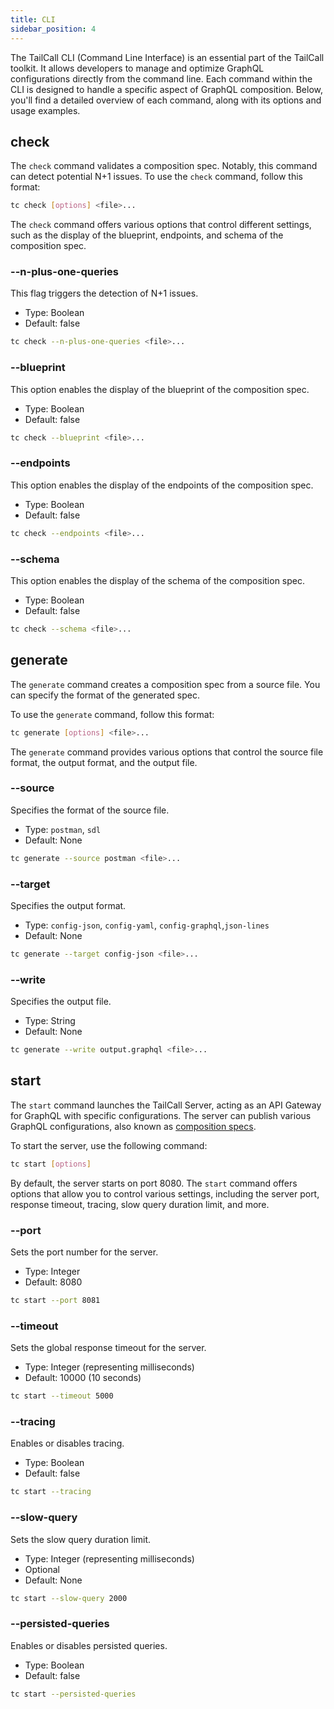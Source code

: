 ```yaml
---
title: CLI
sidebar_position: 4
---
```


The TailCall CLI (Command Line Interface) is an essential part of the TailCall toolkit. It allows developers to manage and optimize GraphQL configurations directly from the command line. Each command within the CLI is designed to handle a specific aspect of GraphQL composition. Below, you'll find a detailed overview of each command, along with its options and usage examples.

## check

The `check` command validates a composition spec. Notably, this command can detect potential N+1 issues. To use the `check` command, follow this format:

```bash
tc check [options] <file>...
```

The `check` command offers various options that control different settings, such as the display of the blueprint, endpoints, and schema of the composition spec.

### --n-plus-one-queries

This flag triggers the detection of N+1 issues.

- Type: Boolean
- Default: false

```bash
tc check --n-plus-one-queries <file>...
```

### --blueprint

This option enables the display of the blueprint of the composition spec.

- Type: Boolean
- Default: false

```bash
tc check --blueprint <file>...
```

### --endpoints

This option enables the display of the endpoints of the composition spec.

- Type: Boolean
- Default: false

```bash
tc check --endpoints <file>...
```

### --schema

This option enables the display of the schema of the composition spec.

- Type: Boolean
- Default: false

```bash
tc check --schema <file>...
```

## generate

The `generate` command creates a composition spec from a source file. You can specify the format of the generated spec.

To use the `generate` command, follow this format:

```bash
tc generate [options] <file>...
```

The `generate` command provides various options that control the source file format, the output format, and the output file.

### --source

Specifies the format of the source file.

- Type: `postman`, `sdl`
- Default: None

```bash
tc generate --source postman <file>...
```

### --target

Specifies the output format.

- Type: `config-json`, `config-yaml`, `config-graphql`,`json-lines`
- Default: None

```bash
tc generate --target config-json <file>...
```

### --write

Specifies the output file.

- Type: String
- Default: None

```bash
tc generate --write output.graphql <file>...
```

## start

The `start` command launches the TailCall Server, acting as an API Gateway for GraphQL with specific configurations. The server can publish various GraphQL configurations, also known as [composition specs].

To start the server, use the following command:

```bash
tc start [options]
```

By default, the server starts on port 8080. The `start` command offers options that allow you to control various settings, including the server port, response timeout, tracing, slow query duration limit, and more.

### --port

Sets the port number for the server.

- Type: Integer
- Default: 8080

```bash
tc start --port 8081
```

### --timeout

Sets the global response timeout for the server.

- Type: Integer (representing milliseconds)
- Default: 10000 (10 seconds)

```bash
tc start --timeout 5000
```

### --tracing

Enables or disables tracing.

- Type: Boolean
- Default: false

```bash
tc start --tracing
```

### --slow-query

Sets the slow query duration limit.

- Type: Integer (representing milliseconds)
- Optional
- Default: None

```bash
tc start --slow-query 2000
```

### --persisted-queries

Enables or disables persisted queries.

- Type: Boolean
- Default: false

```bash
tc start --persisted-queries
```

[composition specs]: /docs/intro/architecture#composition-specification-blueprint
[architecture]: /docs/intro/architecture
